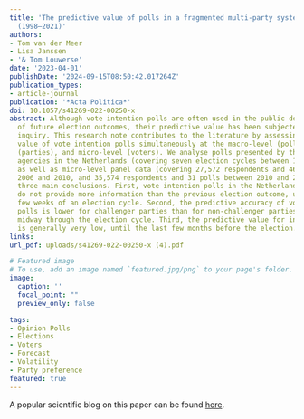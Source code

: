 ```yaml
---
title: 'The predictive value of polls in a fragmented multi-party system: the Netherlands
  (1998–2021)'
authors:
- Tom van der Meer
- Lisa Janssen
- '& Tom Louwerse'
date: '2023-04-01'
publishDate: '2024-09-15T08:50:42.017264Z'
publication_types:
- article-journal
publication: '*Acta Politica*'
doi: 10.1057/s41269-022-00250-x
abstract: Although vote intention polls are often used in the public debate as forecasts
  of future election outcomes, their predictive value has been subjected to scholarly
  inquiry. This research note contributes to the literature by assessing the predictive
  value of vote intention polls simultaneously at the macro-level (polls), meso-level
  (parties), and micro-level (voters). We analyse polls presented by the main polling
  agencies in the Netherlands (covering seven election cycles between 1998 and 2021),
  as well as micro-level panel data (covering 27,572 respondents and 46 polls between
  2006 and 2010, and 35,574 respondents and 31 polls between 2010 and 2012). We reach
  three main conclusions. First, vote intention polls in the Netherlands generally
  do not provide more information than the previous election outcome, until the last
  few weeks of an election cycle. Second, the predictive accuracy of vote intention
  polls is lower for challenger parties than for non-challenger parties, particularly
  midway through the election cycle. Third, the predictive value for individual voters
  is generally very low, until the last few months before the election.
links:
url_pdf: uploads/s41269-022-00250-x (4).pdf

# Featured image
# To use, add an image named `featured.jpg/png` to your page's folder. 
image:
  caption: ''
  focal_point: ""
  preview_only: false

tags:
- Opinion Polls
- Elections
- Voters
- Forecast
- Volatility
- Party preference
featured: true
---
```


A popular scientific blog on this paper can be found [here](https://stukroodvlees.nl/wat-zeggen-eerste-kamerverkiezingen-en-peilingen-over-de-uitslag-van-de-tweede-kamerverkiezingen/). 
